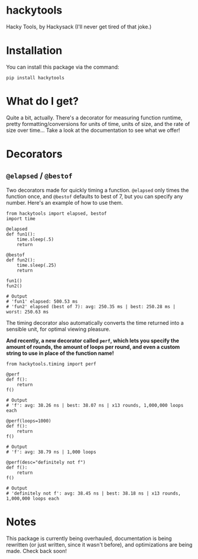 # hackytools
Hacky Tools, by Hackysack (I'll never get tired of that joke.)

# Installation
You can install this package via the command:

`pip install hackytools`

# What do I get?
Quite a bit, actually. There's a decorator for measuring function runtime, pretty formatting/conversions for units of time, units of size, and the rate of size over time... Take a look at the documentation to see what we offer!

# Decorators

## `@elapsed` / `@bestof`

Two decorators made for quickly timing a function. `@elapsed` only times the function once, and `@bestof` defaults to best of 7, but you can specify any number. Here's an example of how to use them.

```
from hackytools import elapsed, bestof
import time

@elapsed
def fun1():
    time.sleep(.5)
    return

@bestof
def fun2():
    time.sleep(.25)
    return

fun1()
fun2()

# Output
# 'fun1' elapsed: 500.53 ms
# 'fun2' elapsed (best of 7): avg: 250.35 ms | best: 250.28 ms | worst: 250.63 ms
```

The timing decorator also automatically converts the time returned into a sensible unit, for optimal viewing pleasure.

**And recently, a new decorator called `perf`, which lets you specify the amount of rounds, the amount of loops per round, and even a custom string to use in place of the function name!**

```
from hackytools.timing import perf

@perf
def f():
    return
f()

# Output
# 'f': avg: 38.26 ns | best: 38.07 ns | x13 rounds, 1,000,000 loops each

@perf(loops=1000)
def f():
    return
f()

# Output
# 'f': avg: 38.79 ns | 1,000 loops

@perf(desc="definitely not f")
def f():
    return
f()

# Output
# 'definitely not f': avg: 38.45 ns | best: 38.18 ns | x13 rounds, 1,000,000 loops each
```

# Notes
This package is currently being overhauled, documentation is being rewritten (or just written, since it wasn't before), and optimizations are being made. Check back soon!
